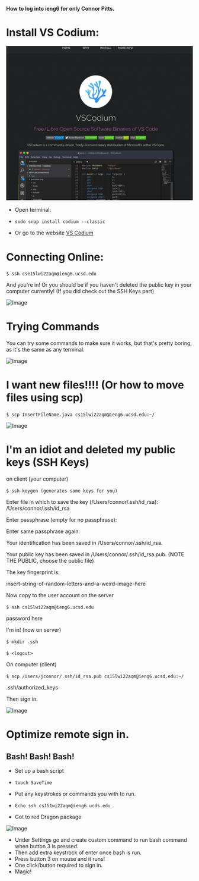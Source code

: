 **How to log into ieng6 for only Connor Pitts.**


# Install VS Codium:

![Image](vscode.png)

* Open terminal: 

 * ```sudo snap install codium --classic```

 * Or go to the website [VS Codium](https://vscodium.com/)


# Connecting Online: 

 ```$ ssh cse15lwi22aqm@ieng6.ucsd.edu```

And you're in!  Or you should be if you haven't deleted the public key in your computer currently! (If you did check out the SSH Keys part)

![Image](Signin.png)


# Trying Commands
You can try some commands to make sure it works, but that's pretty boring, as it's the same as any terminal. 

![Image](terminal.png)

# I want new files!!!!  (Or how to move files using scp)

```$ scp InsertFileName.java cs15lwi22aqm@ieng6.ucsd.edu:~/```

![Image](MoveFile.png)

# I'm an idiot and deleted my public keys (SSH Keys)

on client (your computer)

```$ ssh-keygen (generates some keys for you)```

Enter file in which to save the key (/Users/connor/.ssh/id_rsa): /Users/connor/.ssh/id_rsa

Enter passphrase (empty for no passphrase): 

Enter same passphrase again: 

Your identification has been saved in /Users/connor/.ssh/id_rsa.

Your public key has been saved in /Users/connor/.ssh/id_rsa.pub. 
(NOTE THE PUBLIC, choose the public file)

The key fingerprint is:

insert-string-of-random-letters-and-a-weird-image-here

Now copy to the user account on the server

```$ ssh cs15lwi22aqm@ieng6.ucsd.edu```

password here

I'm in! (now on server)

```$ mkdir .ssh```

```$ <logout>```

On computer (client)

```$ scp /Users/jconnor/.ssh/id_rsa.pub cs15lwi22aqm@ieng6.ucsd.edu:~/```

.ssh/authorized_keys

Then sign in.

![Image](picture.png)

# Optimize remote sign in.


## Bash! Bash! Bash!

* Set up a bash script

* ```touch SaveTime``` 

* Put any keystrokes or commands you with to run.

* ```Echo ssh cs151wi22aqm@ieng6.ucds.edu```

* Got to red Dragon package 

![Image](Dragon.jpg)


* Under Settings go and create custom command to run bash command when button 3 is pressed. 
* Then add extra keystrock of enter once bash is run. 
* Press button 3 on mouse and it runs!
* One click/button required to sign in.  
* Magic!








